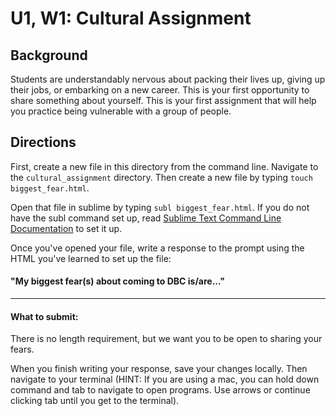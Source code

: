 # U1, W1: Cultural Assignment

## Background
Students are understandably nervous about packing their lives up, giving up their jobs, or embarking on a new career. This is your first opportunity to share something about yourself. This is your first assignment that will help you practice being vulnerable with a group of people. 


## Directions

First, create a new file in this directory from the command line. Navigate to the `cultural_assignment` directory. Then create a new file by typing `touch biggest_fear.html`. 

Open that file in sublime by typing `subl biggest_fear.html`. If you do not have the subl command set up, read <a href="https://www.sublimetext.com/docs/2/osx_command_line.html" target="_blank"> Sublime Text Command Line Documentation</a> to set it up. 

Once you've opened your file, write a response to the prompt using the HTML you've learned to set up the file: 

#### "My biggest fear(s) about coming to DBC is/are..."

***

#### What to submit: 
There is no length requirement, but we want you to be open to sharing your fears. 

When you finish writing your response, save your changes locally. Then navigate to your terminal (HINT: If you are using a mac, you can hold down command and tab to navigate to open programs. Use arrows or continue clicking tab until you get to the terminal). 

